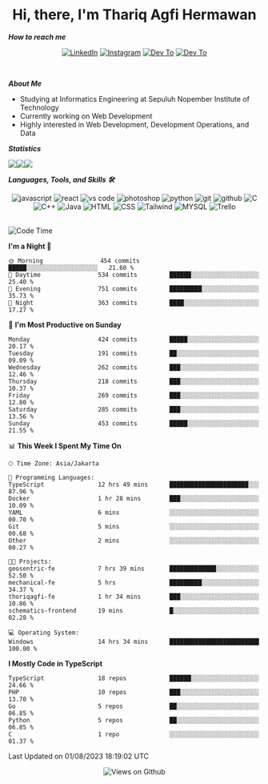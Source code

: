 <div align="center">
  <h1>Hi, there, I'm Thariq Agfi Hermawan</h1>
</div>


***How to reach me***
<p align='center'>
   <a href="https://www.linkedin.com/in/thariqagfihermawan" target="_blank"><img src="https://img.shields.io/badge/LinkedIn-0077B5?style=for-the-badge&logo=linkedin&logoColor=white" alt="LinkedIn"></a>
   <a href="https://www.instagram.com/thoriqagfi" target="_blank"><img src="https://img.shields.io/badge/Instagram-E4405F?style=for-the-badge&logo=instagram&logoColor=white" alt="Instagram"></a>
   <a href="https://medium.com/@thoriq.aghfi60" target="_blank"><img src="https://img.shields.io/badge/Medium-12100E?style=for-the-badge&logo=medium&logoColor=white" alt="Dev To"></a>
   <a href="https://linktr.ee/thoriqagfi" target="_blank"><img src="https://img.shields.io/badge/linktree-1de9b6?style=for-the-badge&logo=linktree&logoColor=white" alt="Dev To"></a>
</p>

<br>

***About Me***
- Studying at Informatics Engineering at Sepuluh Nopember Institute of Technology
- Currently working on Web Development
- Highly interested in Web Development, Development Operations, and Data

***Statistics***

<!-- [![GitHub Streak](http://github-readme-streak-stats.herokuapp.com?user=thoriqagfi&theme=dark)](https://git.io/streak-stats) -->

<div align="center">
  <div style="display: flex;">
    <img src="http://github-readme-streak-stats.herokuapp.com?user=thoriqagfi&theme=chartreuse-dark"/>
    <img src="https://github-readme-stats.vercel.app/api/top-langs/?username=thoriqagfi&layout=compact&&theme=chartreuse-dark&langs_count=8)](https://github.com/thoriqagfi"/>
    <img src="https://github-readme-stats.vercel.app/api?username=thoriqagfi&show_icons=true&theme=chartreuse-dark"/>
  </div>
</div>

<!-- [![Top Langs](https://github-readme-stats.vercel.app/api/top-langs/?username=thoriqagfi&layout=compact&&theme=chartreuse-dark&langs_count=8)](https://github.com/thoriqagfi)
< ![Agfi's GitHub stats](https://github-readme-stats.vercel.app/api?username=thoriqagfi&show_icons=true&theme=chartreuse-dark) -->

***Languages, Tools, and Skills 🛠***

  <div align="center">
    <img src="https://img.shields.io/badge/JavaScript-F7DF1E?style=for-the-badge&logo=javascript&logoColor=black" alt="javascript" />
    <img src="https://img.shields.io/badge/React-61DAFB?style=for-the-badge&logo=react&logoColor=black" alt="react" />
    <img src="https://img.shields.io/badge/vs%20code-007ACC?style=for-the-badge&logo=visual%20studio%20code&logoColor=white" alt="vs code" />
    <img src="https://img.shields.io/badge/adobe%20photoshop-31A8FF?style=for-the-badge&logo=adobe%20photoshop&logoColor=white" alt="photoshop" />
    <img src="https://img.shields.io/badge/python-3776AB?style=for-the-badge&logo=python&logoColor=white" alt="python" />
    <img src="https://img.shields.io/badge/Git-F05032?style=for-the-badge&logo=git&logoColor=white" alt="git" />
    <img src="https://img.shields.io/badge/GitHub-100000?style=for-the-badge&logo=github&logoColor=white" alt="github" />
    <img src="https://img.shields.io/badge/c-%2300599C.svg?style=for-the-badge&logo=c&logoColor=white" alt="C" />
    <img src="https://img.shields.io/badge/c++-%2300599C.svg?style=for-the-badge&logo=c%2B%2B&logoColor=white" alt="C++" />
    <img src="https://img.shields.io/badge/Java-ED8B00?style=for-the-badge&logo=java&logoColor=white" alt="Java"/>
    <img src="https://img.shields.io/badge/HTML5-E34F26?style=for-the-badge&logo=html5&logoColor=white" alt="HTML" />
    <img src="https://img.shields.io/badge/CSS-239120?&style=for-the-badge&logo=css3&logoColor=white" alt ="CSS" />
    <img src="https://img.shields.io/badge/tailwindcss-%2338B2AC.svg?style=for-the-badge&logo=tailwind-css&logoColor=white" alt="Tailwind" />
    <img src="https://img.shields.io/badge/MySQL-00000F?style=for-the-badge&logo=mysql&logoColor=white" alt="MYSQL" />
    <img src="https://img.shields.io/badge/Trello-%23026AA7.svg?style=for-the-badge&logo=Trello&logoColor=white" alt="Trello" />
  </div><br>

<!--START_SECTION:waka-->
![Code Time](http://img.shields.io/badge/Code%20Time-595%20hrs%208%20mins-blue)

**I'm a Night 🦉** 

```text
🌞 Morning                454 commits         █████░░░░░░░░░░░░░░░░░░░░   21.60 % 
🌆 Daytime                534 commits         ██████░░░░░░░░░░░░░░░░░░░   25.40 % 
🌃 Evening                751 commits         █████████░░░░░░░░░░░░░░░░   35.73 % 
🌙 Night                  363 commits         ████░░░░░░░░░░░░░░░░░░░░░   17.27 % 
```
📅 **I'm Most Productive on Sunday** 

```text
Monday                   424 commits         █████░░░░░░░░░░░░░░░░░░░░   20.17 % 
Tuesday                  191 commits         ██░░░░░░░░░░░░░░░░░░░░░░░   09.09 % 
Wednesday                262 commits         ███░░░░░░░░░░░░░░░░░░░░░░   12.46 % 
Thursday                 218 commits         ███░░░░░░░░░░░░░░░░░░░░░░   10.37 % 
Friday                   269 commits         ███░░░░░░░░░░░░░░░░░░░░░░   12.80 % 
Saturday                 285 commits         ███░░░░░░░░░░░░░░░░░░░░░░   13.56 % 
Sunday                   453 commits         █████░░░░░░░░░░░░░░░░░░░░   21.55 % 
```


📊 **This Week I Spent My Time On** 

```text
🕑︎ Time Zone: Asia/Jakarta

💬 Programming Languages: 
TypeScript               12 hrs 49 mins      ██████████████████████░░░   87.96 % 
Docker                   1 hr 28 mins        ███░░░░░░░░░░░░░░░░░░░░░░   10.09 % 
YAML                     6 mins              ░░░░░░░░░░░░░░░░░░░░░░░░░   00.70 % 
Git                      5 mins              ░░░░░░░░░░░░░░░░░░░░░░░░░   00.68 % 
Other                    2 mins              ░░░░░░░░░░░░░░░░░░░░░░░░░   00.27 % 

🐱‍💻 Projects: 
geosentric-fe            7 hrs 39 mins       █████████████░░░░░░░░░░░░   52.50 % 
mechanical-fe            5 hrs               █████████░░░░░░░░░░░░░░░░   34.37 % 
thoriqagfi-fe            1 hr 34 mins        ███░░░░░░░░░░░░░░░░░░░░░░   10.86 % 
schematics-frontend      19 mins             █░░░░░░░░░░░░░░░░░░░░░░░░   02.28 % 

💻 Operating System: 
Windows                  14 hrs 34 mins      █████████████████████████   100.00 % 
```

**I Mostly Code in TypeScript** 

```text
TypeScript               18 repos            ██████░░░░░░░░░░░░░░░░░░░   24.66 % 
PHP                      10 repos            ███░░░░░░░░░░░░░░░░░░░░░░   13.70 % 
Go                       5 repos             ██░░░░░░░░░░░░░░░░░░░░░░░   06.85 % 
Python                   5 repos             ██░░░░░░░░░░░░░░░░░░░░░░░   06.85 % 
C                        1 repo              ░░░░░░░░░░░░░░░░░░░░░░░░░   01.37 % 
```




 Last Updated on 01/08/2023 18:19:02 UTC
<!--END_SECTION:waka-->

<div align="center">
<img src="https://komarev.com/ghpvc/?username=thoriqagfi&color=blue" alt="Views on Github" />
</div>